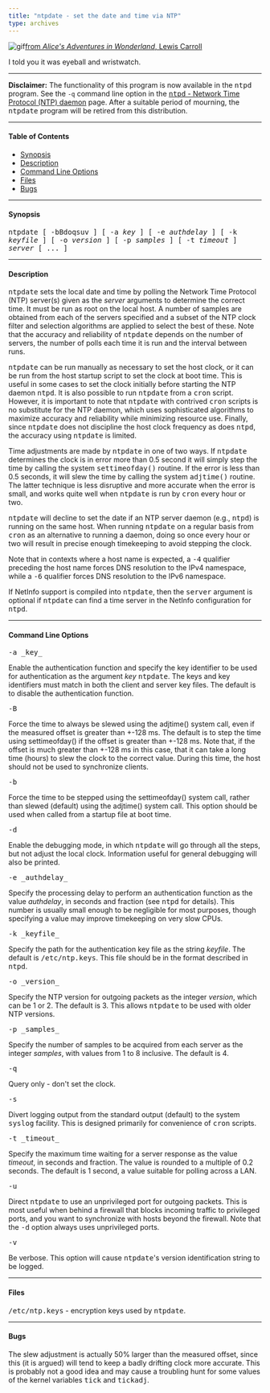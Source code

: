 ```yaml
---
title: "ntpdate - set the date and time via NTP"
type: archives
---
```


![gif](/archives/pic/rabbit.gif)[from _Alice's Adventures in Wonderland_, Lewis Carroll](http://www.eecis.udel.edu/~mills/pictures.html)

I told you it was eyeball and wristwatch.

* * *

**Disclaimer:** The functionality of this program is now available in the <tt>ntpd</tt> program. See the `-q` command line option in the [<tt>ntpd</tt> - Network Time Protocol (NTP) daemon](/archives/4.1.2/ntpd) page. After a suitable period of mourning, the <tt>ntpdate</tt> program will be retired from this distribution.

* * *

#### Table of Contents

* [Synopsis](/archives/4.1.2/ntpdate/#synopsis)
* [Description](/archives/4.1.2/ntpdate/#description)
* [Command Line Options](/archives/4.1.2/ntpdate/#command-line-options)
* [Files](/archives/4.1.2/ntpdate/#files)
* [Bugs](/archives/4.1.2/ntpdate/#bugs)

* * *

#### Synopsis

<tt>ntpdate [ -bBdoqsuv ] [ -a _key_ ] [ -e _authdelay_ ] [ -k _keyfile_ ] [ -o _version_ ] [ -p _samples_ ] [ -t _timeout_ ] _server_ [ ... ]</tt>

* * *

#### Description

<tt>ntpdate</tt> sets the local date and time by polling the Network Time Protocol (NTP) server(s) given as the _server_ arguments to determine the correct time. It must be run as root on the local host. A number of samples are obtained from each of the servers specified and a subset of the NTP clock filter and selection algorithms are applied to select the best of these. Note that the accuracy and reliability of <tt>ntpdate</tt> depends on the number of servers, the number of polls each time it is run and the interval between runs.

<tt>ntpdate</tt> can be run manually as necessary to set the host clock, or it can be run from the host startup script to set the clock at boot time. This is useful in some cases to set the clock initially before starting the NTP daemon <tt>ntpd</tt>. It is also possible to run <tt>ntpdate</tt> from a <tt>cron</tt> script. However, it is important to note that <tt>ntpdate</tt> with contrived <tt>cron</tt> scripts is no substitute for the NTP daemon, which uses sophisticated algorithms to maximize accuracy and reliability while minimizing resource use. Finally, since <tt>ntpdate</tt> does not discipline the host clock frequency as does <tt>ntpd</tt>, the accuracy using <tt>ntpdate</tt> is limited.

Time adjustments are made by <tt>ntpdate</tt> in one of two ways. If <tt>ntpdate</tt> determines the clock is in error more than 0.5 second it will simply step the time by calling the system <tt>settimeofday()</tt> routine. If the error is less than 0.5 seconds, it will slew the time by calling the system <tt>adjtime()</tt> routine. The latter technique is less disruptive and more accurate when the error is small, and works quite well when <tt>ntpdate</tt> is run by <tt>cron</tt> every hour or two.

<tt>ntpdate</tt> will decline to set the date if an NTP server daemon (e.g., <tt>ntpd</tt>) is running on the same host. When running <tt>ntpdate</tt> on a regular basis from <tt>cron</tt> as an alternative to running a daemon, doing so once every hour or two will result in precise enough timekeeping to avoid stepping the clock.

Note that in contexts where a host name is expected, a <tt>-4</tt> qualifier preceding the host name forces DNS resolution to the IPv4 namespace, while a <tt>-6</tt> qualifier forces DNS resolution to the IPv6 namespace.

If NetInfo support is compiled into <tt>ntpdate</tt>, then the <tt>server</tt> argument is optional if <tt>ntpdate</tt> can find a time server in the NetInfo configuration for <tt>ntpd</tt>.

* * *

#### Command Line Options

<dt><tt>-a _key_</tt></dt>

Enable the authentication function and specify the key identifier to be used for authentication as the argument _key_ <tt>ntpdate</tt>. The keys and key identifiers must match in both the client and server key files. The default is to disable the authentication function.

<dt><tt>-B</tt></dt>

Force the time to always be slewed using the adjtime() system call, even if the measured offset is greater than +-128 ms. The default is to step the time using settimeofday() if the offset is greater than +-128 ms. Note that, if the offset is much greater than +-128 ms in this case, that it can take a long time (hours) to slew the clock to the correct value. During this time, the host should not be used to synchronize clients.

<dt><tt>-b</tt></dt>

Force the time to be stepped using the settimeofday() system call, rather than slewed (default) using the adjtime() system call. This option should be used when called from a startup file at boot time.

<dt><tt>-d</tt></dt>

Enable the debugging mode, in which <tt>ntpdate</tt> will go through all the steps, but not adjust the local clock. Information useful for general debugging will also be printed.

<dt><tt>-e _authdelay_</tt></dt>

Specify the processing delay to perform an authentication function as the value _authdelay_, in seconds and fraction (see <tt>ntpd</tt> for details). This number is usually small enough to be negligible for most purposes, though specifying a value may improve timekeeping on very slow CPUs. 

<dt><tt>-k _keyfile_</tt></dt>

Specify the path for the authentication key file as the string _keyfile_. The default is <tt>/etc/ntp.keys</tt>. This file should be in the format described in <tt>ntpd</tt>.

<dt><tt>-o _version_</tt></dt>

Specify the NTP version for outgoing packets as the integer _version_, which can be 1 or 2. The default is 3. This allows <tt>ntpdate</tt> to be used with older NTP versions.

<dt><tt>-p _samples_</tt></dt>

Specify the number of samples to be acquired from each server as the integer _samples_, with values from 1 to 8 inclusive. The default is 4.

<dt><tt>-q</tt></dt>

Query only - don't set the clock.

<dt><tt>-s</tt></dt>

Divert logging output from the standard output (default) to the system <tt>syslog</tt> facility. This is designed primarily for convenience of <tt>cron</tt> scripts.

<dt><tt>-t _timeout_</tt></dt>

Specify the maximum time waiting for a server response as the value _timeout_, in seconds and fraction. The value is rounded to a multiple of 0.2 seconds. The default is 1 second, a value suitable for polling across a LAN.

<dt><tt>-u</tt></dt>

Direct <tt>ntpdate</tt> to use an unprivileged port for outgoing packets. This is most useful when behind a firewall that blocks incoming traffic to privileged ports, and you want to synchronize with hosts beyond the firewall. Note that the <tt>-d</tt> option always uses unprivileged ports.

<dt><tt>-v</tt></dt>

Be verbose. This option will cause <tt>ntpdate</tt>'s version identification string to be logged.

* * *

#### Files

<tt>/etc/ntp.keys</tt> - encryption keys used by <tt>ntpdate</tt>.

* * *

#### Bugs

The slew adjustment is actually 50% larger than the measured offset, since this (it is argued) will tend to keep a badly drifting clock more accurate. This is probably not a good idea and may cause a troubling hunt for some values of the kernel variables <tt>tick</tt> and <tt>tickadj</tt>. 